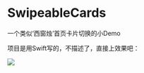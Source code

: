 # SwipeableCards
一个类似‘西窗烛’首页卡片切换的小Demo

项目是用Swift写的，不描述了，直接上效果吧：

![](https://github.com/DepponMain/SwipeableCards/raw/master/SwipeableCards/xiChuangZhu.gif)
